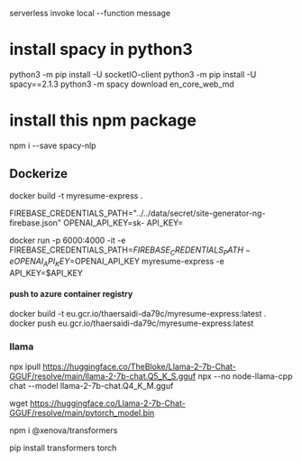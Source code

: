  serverless invoke local --function message



 # install spacy in python3 
python3 -m pip install -U socketIO-client
python3 -m pip install -U spacy==2.1.3
python3 -m spacy download en_core_web_md
 
# install this npm package 
npm i --save spacy-nlp


## Dockerize
docker build -t myresume-express . 

FIREBASE_CREDENTIALS_PATH="../../data/secret/site-generator-ng-firebase.json"
OPENAI_API_KEY=sk-
API_KEY=

docker run -p 6000:4000 -it -e FIREBASE_CREDENTIALS_PATH=$FIREBASE_CREDENTIALS_PATH -e OPENAI_API_KEY=$OPENAI_API_KEY myresume-express -e API_KEY=$API_KEY

#### push to azure container registry
docker build -t eu.gcr.io/thaersaidi-da79c/myresume-express:latest .
docker push eu.gcr.io/thaersaidi-da79c/myresume-express:latest



### llama
npx ipull https://huggingface.co/TheBloke/Llama-2-7b-Chat-GGUF/resolve/main/llama-2-7b-chat.Q5_K_S.gguf
npx --no node-llama-cpp chat --model llama-2-7b-chat.Q4_K_M.gguf

wget https://huggingface.co/Llama-2-7b-Chat-GGUF/resolve/main/pytorch_model.bin

npm i @xenova/transformers

pip install transformers torch
